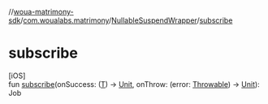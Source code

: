//[woua-matrimony-sdk](../../../index.md)/[com.woualabs.matrimony](../index.md)/[NullableSuspendWrapper](index.md)/[subscribe](subscribe.md)

# subscribe

[iOS]\
fun [subscribe](subscribe.md)(onSuccess: ([T](index.md)) -> [Unit](https://kotlinlang.org/api/latest/jvm/stdlib/kotlin/-unit/index.html), onThrow: (error: [Throwable](https://kotlinlang.org/api/latest/jvm/stdlib/kotlin/-throwable/index.html)) -> [Unit](https://kotlinlang.org/api/latest/jvm/stdlib/kotlin/-unit/index.html)): Job
